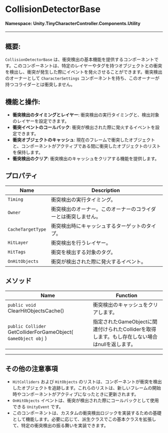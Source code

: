 ﻿# CollisionDetectorBase

#### **Namespace**: Unity.TinyCharacterController.Components.Utility
---

## 概要:
`CollisionDetectorBase` は、衝突検出の基本機能を提供するコンポーネントです。このコンポーネントは、特定のレイヤーやタグを持つオブジェクトとの衝突を検出し、衝突が発生した際にイベントを発火させることができます。衝突検出のオーナーとして `CharacterSettings` コンポーネントを持ち、このオーナーが持つコライダーとは衝突しません。

## 機能と操作:
- **衝突検出のタイミングとレイヤー**: 衝突検出の実行タイミングと、検出対象のレイヤーを設定できます。
- **衝突イベントのコールバック**: 衝突が検出された際に発火するイベントを設定できます。
- **衝突オブジェクトのキャッシュ**: 現在のフレームで衝突したオブジェクトと、コンポーネントがアクティブである間に衝突したオブジェクトのリストを保持します。
- **衝突検出のクリア**: 衝突検出のキャッシュをクリアする機能を提供します。

## プロパティ
| Name | Description |
|------------------|------|
| `Timing` | 衝突検出の実行タイミング。 |
| `Owner` | 衝突検出のオーナー。このオーナーのコライダーとは衝突しません。 |
| `CacheTargetType` | 衝突検出時にキャッシュするターゲットのタイプ。 |
| `HitLayer` | 衝突検出を行うレイヤー。 |
| `HitTags` | 衝突を検出する対象のタグ。 |
| `OnHitObjects` | 衝突が検出された際に発火するイベント。 |

## メソッド
| Name | Function |
|------------------|------|
|  ``public void`` ClearHitObjectsCache()  | 衝突検出のキャッシュをクリアします。 |
|  ``public Collider`` GetColliderForGameObject( ``GameObject obj`` )  | 指定されたGameObjectに関連付けられたColliderを取得します。もし存在しない場合はnullを返します。 |

---
## その他の注意事項
- `HitColliders` および `HitObjects` のリストは、コンポーネントが衝突を検出したオブジェクトを追跡します。これらのリストは、新しいフレームの開始時やコンポーネントがアクティブになったときに更新されます。
- `OnHitObjects` イベントは、衝突が検出された際にコールバックとして使用できる `UnityEvent` です。
- このコンポーネントは、カスタムの衝突検出ロジックを実装するための基礎として機能します。必要に応じて、派生クラスでこの基本クラスを拡張して、特定の衝突検出の振る舞いを実装できます。

